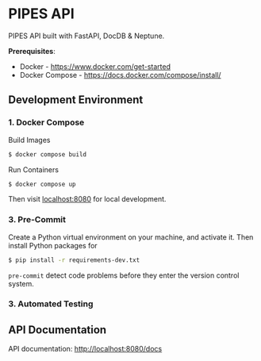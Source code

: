# PIPES API

PIPES API built with FastAPI, DocDB &amp; Neptune.


**Prerequisites**:

* Docker - https://www.docker.com/get-started
* Docker Compose - https://docs.docker.com/compose/install/


## Development Environment

### 1. Docker Compose
Build Images

```bash
$ docker compose build
```


Run Containers

```bash
$ docker compose up
```

Then visit [localhost:8080](http://localhost:8080) for local development.


### 3. Pre-Commit

Create a Python virtual environment on your machine, and activate it. Then install Python packages for

```bash
$ pip install -r requirements-dev.txt
```

`pre-commit` detect code problems before they enter the version control system.

### 3. Automated Testing


## API Documentation

API documentation:  [http://localhost:8080/docs](http://localhost:8080/docs)
